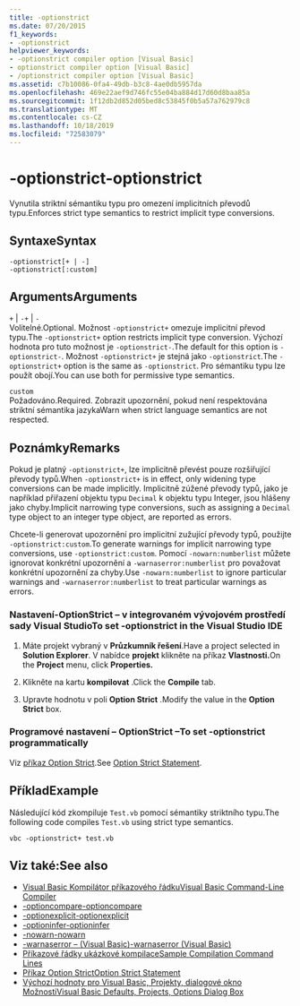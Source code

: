 ```yaml
---
title: -optionstrict
ms.date: 07/20/2015
f1_keywords:
- -optionstrict
helpviewer_keywords:
- -optionstrict compiler option [Visual Basic]
- optionstrict compiler option [Visual Basic]
- /optionstrict compiler option [Visual Basic]
ms.assetid: c7b10086-0fa4-49db-b3c8-4ae0db5957da
ms.openlocfilehash: 469e22aef9d746fc55e04ba884d17d60d8baa85a
ms.sourcegitcommit: 1f12db2d852d05bed8c53845f0b5a57a762979c8
ms.translationtype: MT
ms.contentlocale: cs-CZ
ms.lasthandoff: 10/18/2019
ms.locfileid: "72583079"
---
```

# <a name="-optionstrict"></a><span data-ttu-id="06322-102">-optionstrict</span><span class="sxs-lookup"><span data-stu-id="06322-102">-optionstrict</span></span>

<span data-ttu-id="06322-103">Vynutila striktní sémantiku typu pro omezení implicitních převodů typu.</span><span class="sxs-lookup"><span data-stu-id="06322-103">Enforces strict type semantics to restrict implicit type conversions.</span></span>

## <a name="syntax"></a><span data-ttu-id="06322-104">Syntaxe</span><span class="sxs-lookup"><span data-stu-id="06322-104">Syntax</span></span>

```console
-optionstrict[+ | -]
-optionstrict[:custom]
```

## <a name="arguments"></a><span data-ttu-id="06322-105">Arguments</span><span class="sxs-lookup"><span data-stu-id="06322-105">Arguments</span></span>

<span data-ttu-id="06322-106">`+` &#124; `-`</span><span class="sxs-lookup"><span data-stu-id="06322-106">`+` &#124; `-`</span></span>  
<span data-ttu-id="06322-107">Volitelné.</span><span class="sxs-lookup"><span data-stu-id="06322-107">Optional.</span></span> <span data-ttu-id="06322-108">Možnost `-optionstrict+` omezuje implicitní převod typu.</span><span class="sxs-lookup"><span data-stu-id="06322-108">The `-optionstrict+` option restricts implicit type conversion.</span></span> <span data-ttu-id="06322-109">Výchozí hodnota pro tuto možnost je `-optionstrict-`.</span><span class="sxs-lookup"><span data-stu-id="06322-109">The default for this option is `-optionstrict-`.</span></span> <span data-ttu-id="06322-110">Možnost `-optionstrict+` je stejná jako `-optionstrict`.</span><span class="sxs-lookup"><span data-stu-id="06322-110">The `-optionstrict+` option is the same as `-optionstrict`.</span></span> <span data-ttu-id="06322-111">Pro sémantiku typu lze použít obojí.</span><span class="sxs-lookup"><span data-stu-id="06322-111">You can use both for permissive type semantics.</span></span>

`custom`  
<span data-ttu-id="06322-112">Požadováno.</span><span class="sxs-lookup"><span data-stu-id="06322-112">Required.</span></span> <span data-ttu-id="06322-113">Zobrazit upozornění, pokud není respektována striktní sémantika jazyka</span><span class="sxs-lookup"><span data-stu-id="06322-113">Warn when strict language semantics are not respected.</span></span>

## <a name="remarks"></a><span data-ttu-id="06322-114">Poznámky</span><span class="sxs-lookup"><span data-stu-id="06322-114">Remarks</span></span>

<span data-ttu-id="06322-115">Pokud je platný `-optionstrict+`, lze implicitně převést pouze rozšiřující převody typů.</span><span class="sxs-lookup"><span data-stu-id="06322-115">When `-optionstrict+` is in effect, only widening type conversions can be made implicitly.</span></span> <span data-ttu-id="06322-116">Implicitně zúžené převody typů, jako je například přiřazení objektu typu `Decimal` k objektu typu Integer, jsou hlášeny jako chyby.</span><span class="sxs-lookup"><span data-stu-id="06322-116">Implicit narrowing type conversions, such as assigning a `Decimal` type object to an integer type object, are reported as errors.</span></span>

<span data-ttu-id="06322-117">Chcete-li generovat upozornění pro implicitní zužující převody typů, použijte `-optionstrict:custom`.</span><span class="sxs-lookup"><span data-stu-id="06322-117">To generate warnings for implicit narrowing type conversions, use `-optionstrict:custom`.</span></span> <span data-ttu-id="06322-118">Pomocí `-nowarn:numberlist` můžete ignorovat konkrétní upozornění a `-warnaserror:numberlist` pro považovat konkrétní upozornění za chyby.</span><span class="sxs-lookup"><span data-stu-id="06322-118">Use `-nowarn:numberlist` to ignore particular warnings and `-warnaserror:numberlist` to treat particular warnings as errors.</span></span>

### <a name="to-set--optionstrict-in-the-visual-studio-ide"></a><span data-ttu-id="06322-119">Nastavení-OptionStrict – v integrovaném vývojovém prostředí sady Visual Studio</span><span class="sxs-lookup"><span data-stu-id="06322-119">To set -optionstrict in the Visual Studio IDE</span></span>

1. <span data-ttu-id="06322-120">Máte projekt vybraný v **Průzkumník řešení**.</span><span class="sxs-lookup"><span data-stu-id="06322-120">Have a project selected in **Solution Explorer**.</span></span> <span data-ttu-id="06322-121">V nabídce **projekt** klikněte na příkaz **Vlastnosti.**</span><span class="sxs-lookup"><span data-stu-id="06322-121">On the **Project** menu, click **Properties.**</span></span>

2. <span data-ttu-id="06322-122">Klikněte na kartu **kompilovat** .</span><span class="sxs-lookup"><span data-stu-id="06322-122">Click the **Compile** tab.</span></span>

3. <span data-ttu-id="06322-123">Upravte hodnotu v poli **Option Strict** .</span><span class="sxs-lookup"><span data-stu-id="06322-123">Modify the value in the **Option Strict** box.</span></span>

### <a name="to-set--optionstrict-programmatically"></a><span data-ttu-id="06322-124">Programové nastavení – OptionStrict –</span><span class="sxs-lookup"><span data-stu-id="06322-124">To set -optionstrict programmatically</span></span>

<span data-ttu-id="06322-125">Viz [příkaz Option Strict](../../../visual-basic/language-reference/statements/option-strict-statement.md).</span><span class="sxs-lookup"><span data-stu-id="06322-125">See [Option Strict Statement](../../../visual-basic/language-reference/statements/option-strict-statement.md).</span></span>

## <a name="example"></a><span data-ttu-id="06322-126">Příklad</span><span class="sxs-lookup"><span data-stu-id="06322-126">Example</span></span>

<span data-ttu-id="06322-127">Následující kód zkompiluje `Test.vb` pomocí sémantiky striktního typu.</span><span class="sxs-lookup"><span data-stu-id="06322-127">The following code compiles `Test.vb` using strict type semantics.</span></span>

```console
vbc -optionstrict+ test.vb
```

## <a name="see-also"></a><span data-ttu-id="06322-128">Viz také:</span><span class="sxs-lookup"><span data-stu-id="06322-128">See also</span></span>

- [<span data-ttu-id="06322-129">Visual Basic Kompilátor příkazového řádku</span><span class="sxs-lookup"><span data-stu-id="06322-129">Visual Basic Command-Line Compiler</span></span>](../../../visual-basic/reference/command-line-compiler/index.md)
- [<span data-ttu-id="06322-130">-optioncompare</span><span class="sxs-lookup"><span data-stu-id="06322-130">-optioncompare</span></span>](../../../visual-basic/reference/command-line-compiler/optioncompare.md)
- [<span data-ttu-id="06322-131">-optionexplicit</span><span class="sxs-lookup"><span data-stu-id="06322-131">-optionexplicit</span></span>](../../../visual-basic/reference/command-line-compiler/optionexplicit.md)
- [<span data-ttu-id="06322-132">-optioninfer</span><span class="sxs-lookup"><span data-stu-id="06322-132">-optioninfer</span></span>](../../../visual-basic/reference/command-line-compiler/optioninfer.md)
- [<span data-ttu-id="06322-133">-nowarn</span><span class="sxs-lookup"><span data-stu-id="06322-133">-nowarn</span></span>](../../../visual-basic/reference/command-line-compiler/nowarn.md)
- [<span data-ttu-id="06322-134">-warnaserror – (Visual Basic)</span><span class="sxs-lookup"><span data-stu-id="06322-134">-warnaserror (Visual Basic)</span></span>](../../../visual-basic/reference/command-line-compiler/warnaserror.md)
- [<span data-ttu-id="06322-135">Příkazové řádky ukázkové kompilace</span><span class="sxs-lookup"><span data-stu-id="06322-135">Sample Compilation Command Lines</span></span>](../../../visual-basic/reference/command-line-compiler/sample-compilation-command-lines.md)
- [<span data-ttu-id="06322-136">Příkaz Option Strict</span><span class="sxs-lookup"><span data-stu-id="06322-136">Option Strict Statement</span></span>](../../../visual-basic/language-reference/statements/option-strict-statement.md)
- [<span data-ttu-id="06322-137">Výchozí hodnoty pro Visual Basic, Projekty, dialogové okno Možnosti</span><span class="sxs-lookup"><span data-stu-id="06322-137">Visual Basic Defaults, Projects, Options Dialog Box</span></span>](/visualstudio/ide/reference/visual-basic-defaults-projects-options-dialog-box)
